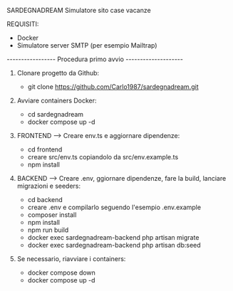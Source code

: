 SARDEGNADREAM
Simulatore sito case vacanze


REQUISITI:
- Docker 
- Simulatore server SMTP (per esempio Mailtrap)



-----------------  Procedura primo avvio  --------------------

1) Clonare progetto da Github:
    - git clone https://github.com/Carlo1987/sardegnadream.git


2) Avviare containers Docker:
    - cd sardegnadream
    - docker compose up -d


3) FRONTEND --> Creare env.ts e aggiornare dipendenze:
    - cd frontend
    - creare src/env.ts copiandolo da src/env.example.ts
    - npm install

4) BACKEND --> Creare .env, ggiornare dipendenze, fare la build, lanciare migrazioni e seeders:
    - cd backend
    - creare .env e compilarlo seguendo l'esempio .env.example 
    - composer install
    - npm install
    - npm run build
    - docker exec sardegnadream-backend php artisan migrate
    - docker exec sardegnadream-backend php artisan db:seed

5) Se necessario, riavviare i containers:
    - docker compose down
    - docker compose up -d
